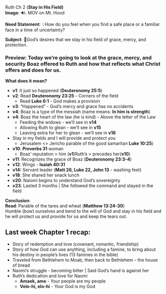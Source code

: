 Ruth Ch 2 (**Stay in His Field)**  
**Image**:  🔊. MOV on Mt. Hood

**Need Statement**: 💡How do you feel when you find a safe place or a familiar face in a time of uncertainty?

**Subject**: 🤖God’s desires that we stay in his field of grace, mercy, and protection.

### **Preview**: Today we’re going to look at the grace, mercy, and security Boaz offered to Ruth and how that reflects what Christ offers and does for us.

**What does it mean?**

* **v1**: It just so happened (**Deuteronomy 25:5**)  
* **v2**: Read **Deuteronomy 23:25** \- Corners of the field  
  * Read **Luke 6:1** \- God makes a provision  
* **v3**: “Happened” \- God’s mercy and grace has no accidents  
* **v4**: Boaz is a type of the messiah (name means: **In him is strength**)  
* **v4**: Boaz the heart of the law (he is kind) \- Above the letter of the Law  
  * Feeding the widows \- we’ll see in **v14**  
  * Allowing Ruth to glean \- we’ll see in **v15**  
  * Leaving extra for her to glean \- we’ll see in **v16**  
* Stay in my fields and I will provide and protect you  
  * Jerusalem \<\> Jericho parable of the good samaritan **Luke 10:25**)  
* **v10**: **Proverbs 31** woman  
  * Boaz’ reputation \> him (**v1**)Ruth’s \> precedes her(**v10**)  
* **v11**: Recognizes the grace of Boaz (**Deuteronomy 23:3-4**)  
* **v12**: Wings \- **Isaiah 40:31**  
* **v14:** Servant leader (**Matt 26, Luke 22, John 13** \- washing feet)  
* **v18**: She shared her snack lunch  
* **v20**: Naiomi begins to understand God’s sovereignty  
* **v23**: Lasted 3 months | She followed the command and stayed in the field 

**Conclusion**:  
**Read**: Parable of the tares and wheat (**Matthew 13:24-30**)  
Humble (bow) ourselves and bend to the will of God and stay in his field and he will protect us and provide for us and keep the tears out.

## **Last week Chapter 1 recap:**

* Story of redemption and love (covenant, romantic, friendship)  
* Story of how God can use anything, including a famine, to bring about his destiny in people’s lives (13 famines in the bible)    
* Traveled from Bethlehem to Moab, then back to Bethlehem \- the house of bread  
* Naomi’s struggle \- becoming bitter | Said God’s hand is against her  
* Ruth’s dedication and love for Naomi   
  * **Amaek, ame** \- Your people are my people  
  * **Velo-hi, elo-hi** \- Your God is my God